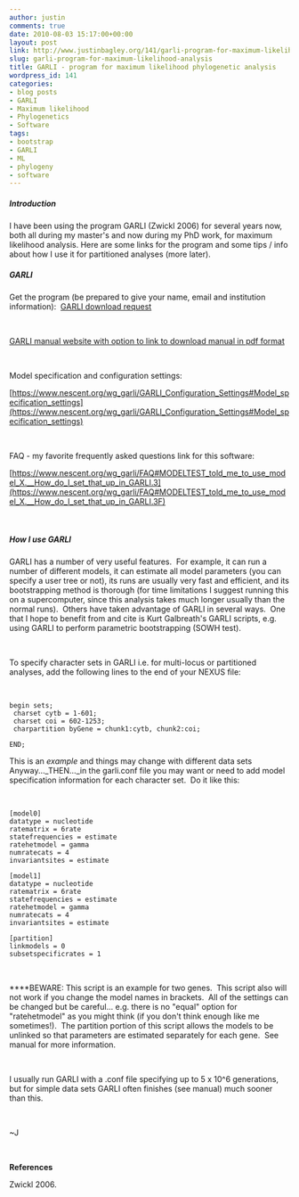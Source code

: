 ```yaml
---
author: justin
comments: true
date: 2010-08-03 15:17:00+00:00
layout: post
link: http://www.justinbagley.org/141/garli-program-for-maximum-likelihood-analysis
slug: garli-program-for-maximum-likelihood-analysis
title: GARLI - program for maximum likelihood phylogenetic analysis
wordpress_id: 141
categories:
- blog posts
- GARLI
- Maximum likelihood
- Phylogenetics
- Software
tags:
- bootstrap
- GARLI
- ML
- phylogeny
- software
---
```


##### Introduction 

I have been using the program GARLI (Zwickl 2006) for several years now, both all during my master's and now during my PhD work, for maximum likelihood analysis. Here are some links for the program and some tips / info about how I use it for partitioned analyses (more later).  
  


##### GARLI

Get the program (be prepared to give your name, email and institution information):  [GARLI download request](http://www.nescent.org/informatics/download.php?software_id=4)

 

[GARLI manual website with option to link to download manual in pdf format](https://www.nescent.org/wg_garli/Manual)

 

Model specification and configuration settings:

[https://www.nescent.org/wg_garli/GARLI_Configuration_Settings#Model_specification_settings](https://www.nescent.org/wg_garli/GARLI_Configuration_Settings#Model_specification_settings)

 

FAQ - my favorite frequently asked questions link for this software:

[https://www.nescent.org/wg_garli/FAQ#MODELTEST_told_me_to_use_model_X.__How_do_I_set_that_up_in_GARLI.3](https://www.nescent.org/wg_garli/FAQ#MODELTEST_told_me_to_use_model_X.__How_do_I_set_that_up_in_GARLI.3F)

 

##### How I use GARLI

GARLI has a number of very useful features.  For example, it can run a number of different models, it can estimate all model parameters (you can specify a user tree or not), its runs are usually very fast and efficient, and its bootstrapping method is thorough (for time limitations I suggest running this on a supercomputer, since this analysis takes much longer usually than the normal runs).  Others have taken advantage of GARLI in several ways.  One that I hope to benefit from and cite is Kurt Galbreath's GARLI scripts, e.g. using GARLI to perform parametric bootstrapping (SOWH test).  

 

To specify character sets in GARLI i.e. for multi-locus or partitioned analyses, add the following lines to the end of your NEXUS file:

 
    
    begin sets;
     charset cytb = 1-601;
     charset coi = 602-1253;
     charpartition byGene = chunk1:cytb, chunk2:coi; 
    
    END;

This is an *example* and things may change with different data sets  Anyway..._THEN..._in the garli.conf file you may want or need to add model specification information for each character set.  Do it like this: 

 
    
    [model0]
    datatype = nucleotide
    ratematrix = 6rate
    statefrequencies = estimate
    ratehetmodel = gamma
    numratecats = 4
    invariantsites = estimate
    
    [model1]
    datatype = nucleotide
    ratematrix = 6rate
    statefrequencies = estimate
    ratehetmodel = gamma
    numratecats = 4
    invariantsites = estimate
    
    [partition]
    linkmodels = 0
    subsetspecificrates = 1

 

****BEWARE: This script is an example for two genes.  This script also will not work if you change the model names in brackets.  All of the settings can be changed but be careful... e.g. there is no "equal" option for "ratehetmodel" as you might think (if you don't think enough like me sometimes!).  The partition portion of this script allows the models to be unlinked so that parameters are estimated separately for each gene.  See manual for more information. 

 

I usually run GARLI with a .conf file specifying up to 5 x 10^6 generations, but for simple data sets GARLI often finishes (see manual) much sooner than this.

 

~J

 

**References**

Zwickl 2006.
